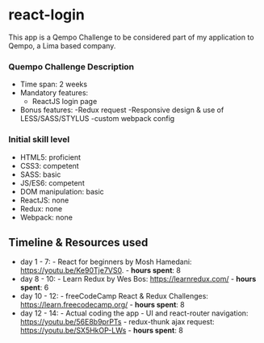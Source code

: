 # react-login

This app is a Qempo Challenge to be considered part of my application to Qempo, a Lima based company.

### Quempo Challenge Description
- Time span: 2 weeks
- Mandatory features:
  - ReactJS login page
- Bonus features:
  -Redux request
  -Responsive design & use of LESS/SASS/STYLUS
  -custom webpack config

### Initial skill level
- HTML5: proficient
- CSS3: competent
- SASS: basic
- JS/ES6: competent
- DOM manipulation: basic
- ReactJS: none
- Redux: none
- Webpack: none

## Timeline & Resources used
- day 1 - 7: - React for beginners by Mosh Hamedani: https://youtu.be/Ke90Tje7VS0. 
             - **hours spent**: 8
- day 8 - 10: - Learn Redux by Wes Bos: https://learnredux.com/
              - **hours spent**: 6
- day 10 - 12: - freeCodeCamp React & Redux Challenges: https://learn.freecodecamp.org/
               - **hours spent**: 8
- day 12 - 14: - Actual coding the app
                - UI and react-router navigation: https://youtu.be/56E8b9prPTs
                - redux-thunk ajax request: https://youtu.be/SX5HkOP-LWs
               - **hours spent**: 8
           
